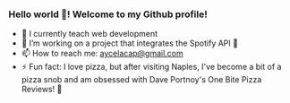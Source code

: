 ### Hello world 👋! Welcome to my Github profile!

- 🔭 I currently teach web development 
- 🌱 I’m working on a project that integrates the Spotify API 🎵
- 📫 How to reach me: aycelacap@gmail.com 
- ⚡ Fun fact: I love pizza, but after visiting Naples, I've become a bit of a pizza snob and am obsessed with Dave Portnoy's One Bite Pizza Reviews! 🍕
